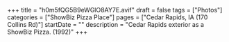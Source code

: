 +++
title = "h0m5fQG5B9eWGlO8AY7E.avif"
draft = false
tags = ["Photos"]
categories = ["ShowBiz Pizza Place"]
pages = ["Cedar Rapids, IA (170 Collins Rd)"]
startDate = ""
description = "Cedar Rapids exterior as a ShowBiz Pizza. (1992)"
+++
